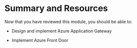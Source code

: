 # Summary and Resources

 

Now that you have reviewed this module, you should be able to:

- Design and implement Azure Application Gateway 

- Implement Azure Front Door